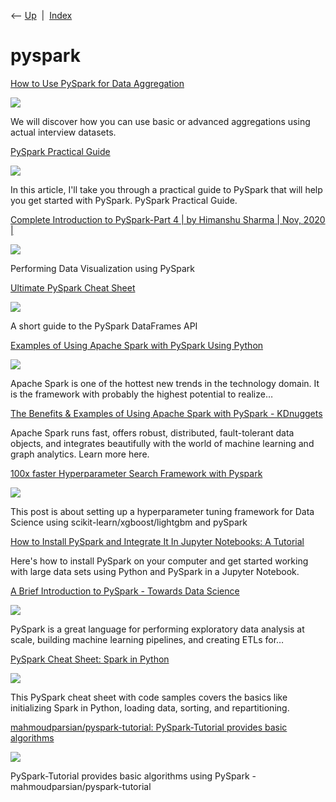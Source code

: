 <div class="nav">

⟵ [Up](index.html)  \|  [Index](index.html)

</div>

# pyspark

<div class="cards">

<div class="card">

<div class="card-title">

[How to Use PySpark for Data
Aggregation](https://www.statology.org/?p=54983)

</div>

<div class="card-image">

[![](https://www.statology.org/wp-content/uploads/2025/04/Rosidi_How_-to_Use_PySpark-for_Data_-Aggregation_1-scaled.png)](https://www.statology.org/?p=54983)

</div>

We will discover how you can use basic or advanced aggregations using
actual interview datasets.

</div>

<div class="card">

<div class="card-title">

[PySpark Practical
Guide](https://thecleverprogrammer.com/2024/02/20/pyspark-practical-guide)

</div>

<div class="card-image">

[![](https://thecleverprogrammer.com/wp-content/uploads/2024/02/A-Practical-Guide-to-PySpark-for-Data-Science.png)](https://thecleverprogrammer.com/2024/02/20/pyspark-practical-guide)

</div>

In this article, I'll take you through a practical guide to PySpark that
will help you get started with PySpark. PySpark Practical Guide.

</div>

<div class="card">

<div class="card-title">

[Complete Introduction to PySpark-Part 4 \| by Himanshu Sharma \| Nov,
2020
\|](https://towardsdatascience.com/complete-introduction-to-pyspark-part-4-62a99ce3552a)

</div>

<div class="card-image">

[![](https://miro.medium.com/v2/da:true/resize:fit:1200/0*5ExcEFCFFL6LqP10)](https://towardsdatascience.com/complete-introduction-to-pyspark-part-4-62a99ce3552a)

</div>

Performing Data Visualization using PySpark

</div>

<div class="card">

<div class="card-title">

[Ultimate PySpark Cheat
Sheet](https://towardsdatascience.com/ultimate-pyspark-cheat-sheet-7d3938d13421?source=rss----7f60cf5620c9---4)

</div>

<div class="card-image">

[![](https://miro.medium.com/v2/resize:fit:1200/1*uN3G3dR-_2Brm4OzxfF8Uw.jpeg)](https://towardsdatascience.com/ultimate-pyspark-cheat-sheet-7d3938d13421?source=rss----7f60cf5620c9---4)

</div>

A short guide to the PySpark DataFrames API

</div>

<div class="card">

<div class="card-title">

[Examples of Using Apache Spark with PySpark Using
Python](https://towardsdatascience.com/examples-of-using-apache-spark-with-pyspark-using-python-f36410457012?source=rss----7f60cf5620c9---4)

</div>

<div class="card-image">

[![](https://miro.medium.com/v2/resize:fit:288/0*NYLdG4jsG2WrVKxq.png)](https://towardsdatascience.com/examples-of-using-apache-spark-with-pyspark-using-python-f36410457012?source=rss----7f60cf5620c9---4)

</div>

Apache Spark is one of the hottest new trends in the technology domain.
It is the framework with probably the highest potential to realize…

</div>

<div class="card">

<div class="card-title">

[The Benefits & Examples of Using Apache Spark with PySpark -
KDnuggets](https://www.kdnuggets.com/2020/04/benefits-apache-spark-pyspark.html)

</div>

Apache Spark runs fast, offers robust, distributed, fault-tolerant data
objects, and integrates beautifully with the world of machine learning
and graph analytics. Learn more here.

</div>

<div class="card">

<div class="card-title">

[100x faster Hyperparameter Search Framework with
Pyspark](https://mlwhiz.com/blog/2020/02/22/hyperspark)

</div>

<div class="card-image">

[![](https://mlwhiz.com/images/hyperspark/main.png)](https://mlwhiz.com/blog/2020/02/22/hyperspark)

</div>

This post is about setting up a hyperparameter tuning framework for Data
Science using scikit-learn/xgboost/lightgbm and pySpark

</div>

<div class="card">

<div class="card-title">

[How to Install PySpark and Integrate It In Jupyter Notebooks: A
Tutorial](https://www.dataquest.io/blog/pyspark-installation-guide)

</div>

Here's how to install PySpark on your computer and get started working
with large data sets using Python and PySpark in a Jupyter Notebook.

</div>

<div class="card">

<div class="card-title">

[A Brief Introduction to PySpark - Towards Data
Science](https://towardsdatascience.com/a-brief-introduction-to-pyspark-ff4284701873)

</div>

<div class="card-image">

[![](https://miro.medium.com/v2/resize:fit:800/1*bvaqle1k8r4FRZaLOz-3UQ.png)](https://towardsdatascience.com/a-brief-introduction-to-pyspark-ff4284701873)

</div>

PySpark is a great language for performing exploratory data analysis at
scale, building machine learning pipelines, and creating ETLs for…

</div>

<div class="card">

<div class="card-title">

[PySpark Cheat Sheet: Spark in
Python](https://www.datacamp.com/community/blog/pyspark-cheat-sheet-python)

</div>

<div class="card-image">

[![](https://images.datacamp.com/image/upload/v1649266641/Py_Spark_Cheat_Sheet_Spark_in_Python_owornh_b06f2ca6ae.webp)](https://www.datacamp.com/community/blog/pyspark-cheat-sheet-python)

</div>

This PySpark cheat sheet with code samples covers the basics like
initializing Spark in Python, loading data, sorting, and repartitioning.

</div>

<div class="card">

<div class="card-title">

[mahmoudparsian/pyspark-tutorial: PySpark-Tutorial provides basic
algorithms](https://github.com/mahmoudparsian/pyspark-tutorial)

</div>

<div class="card-image">

[![](https://opengraph.githubassets.com/e040dca948593608343041f352ff37ae0806361308284ccd6d0fcea09b62b89f/mahmoudparsian/pyspark-tutorial)](https://github.com/mahmoudparsian/pyspark-tutorial)

</div>

PySpark-Tutorial provides basic algorithms using PySpark -
mahmoudparsian/pyspark-tutorial

</div>

</div>
